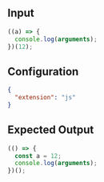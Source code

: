 
## Input
```javascript input
((a) => {
  console.log(arguments);
})(12);
```

## Configuration
```json configuration
{
  "extension": "js"
}
```

## Expected Output
```javascript expected output
(() => {
  const a = 12;
  console.log(arguments);
})();
```
